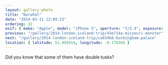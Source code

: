 ```yaml
---
layout: gallery-photo
title: "Narwhal"
date: "2014-03-11 12:09:23"
ordering: 32
exif: { make: "Apple", model: "iPhone 5", aperture: "f/2.4", exposure: "1/20" }
previous: "/gallery/2014-london-iceland-trip/43e714a-missouri-monster"
next: "/gallery/2014-london-iceland-trip/ca834b8-buckingham-palace"
location: { latitude: 51.495914, longitude: -0.176366 }
---
```


Did you know that some of them have double tusks?
